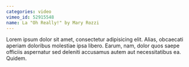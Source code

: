 ```yaml
---
categories: video
vimeo_id: 52915548
name: La "Oh Really!" by Mary Rozzi
---
```


Lorem ipsum dolor sit amet, consectetur adipisicing elit. Alias, obcaecati aperiam doloribus molestiae ipsa libero. Earum, nam, dolor quos saepe officiis aspernatur sed deleniti accusamus autem aut necessitatibus ea. Quidem.